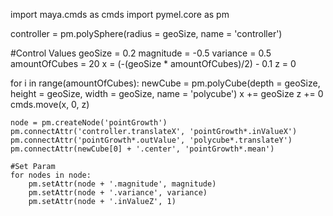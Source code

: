 import maya.cmds as cmds
import pymel.core as pm

controller = pm.polySphere(radius = geoSize, name = 'controller')

#Control Values
geoSize = 0.2
magnitude = -0.5
variance = 0.5
amountOfCubes = 20
x = (-(geoSize * amountOfCubes)/2) - 0.1
z = 0

for i in range(amountOfCubes):
    newCube = pm.polyCube(depth = geoSize, height = geoSize, width = geoSize, name = 'polycube')
    x += geoSize
    z += 0
    cmds.move(x, 0, z)

    node = pm.createNode('pointGrowth')
    pm.connectAttr('controller.translateX', 'pointGrowth*.inValueX')
    pm.connectAttr('pointGrowth*.outValue', 'polycube*.translateY')
    pm.connectAttr(newCube[0] + '.center', 'pointGrowth*.mean')
    
    #Set Param
    for nodes in node:
        pm.setAttr(node + '.magnitude', magnitude)
        pm.setAttr(node + '.variance', variance)
        pm.setAttr(node + '.inValueZ', 1)
